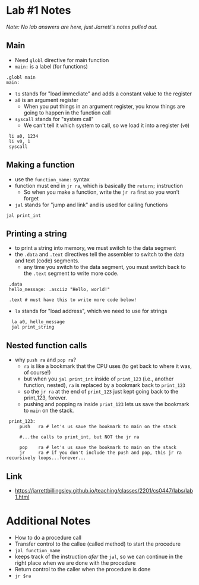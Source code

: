 # Lab #1 Notes
*Note: No lab answers are here, just Jarrett's notes pulled out.*

## Main 
* Need `globl` directive for main function
* `main:` is a label (for functions)
```
.globl main
main:
```

* `li` stands for "load immediate" and adds a constant value to the register
* `a0` is an argument register
  * When you put things in an argument register, you know things are going to happen in the function call
* `syscall` stands for "system call"
  * We can't tell it which system to call, so we load it into a register (`v0`)
  
```
 li	a0, 1234
 li	v0, 1
 syscall
 ```
 
## Making a function
* use the `function_name:` syntax
* function must end in `jr ra`, which is basically the `return;` instruction
  * So when you make a function, write the `jr ra` first so you won’t forget
* `jal` stands for "jump and link" and is used for calling functions

```
jal	print_int
```

## Printing a string
* to print a string into memory, we must switch to the data segment 
* the `.data` and `.text` directives tell the assembler to switch to the data and text (code) segments. 
  * any time you switch to the data segment, you must switch back to the `.text` segment to write more code.
  
```
 .data
 hello_message: .asciiz "Hello, world!"

 .text # must have this to write more code below!
 ```

* `la` stands for "load address", which we need to use for strings

```
  la a0, hello_message
  jal print_string
 ```
 
## Nested function calls
* why `push ra` and `pop ra`?
  * `ra` is like a bookmark that the CPU uses (to get back to where it was, of course!)
  * but when you `jal print_int` inside of `print_123` (i.e., another function, nested), `ra` is replaced by a bookmark back to `print_123`
  * so the `jr ra` at the end of `print_123` just kept going back to the print_123, forever.
  * pushing and popping ra inside `print_123` lets us save the bookmark to `main` on the stack.
  
```
 print_123:
     push	ra # let's us save the bookmark to main on the stack

     #...the calls to print_int, but NOT the jr ra

     pop	ra # let's us save the bookmark to main on the stack
     jr		ra # if you don't include the push and pop, this jr ra recursively loops...forever...
 ```

## Link
* https://jarrettbillingsley.github.io/teaching/classes/2201/cs0447/labs/lab1.html

# Additional Notes
* How to do a procedure call
 * Transfer control to the callee (called method) to start the procedure
  * `jal function_name`
   * keeps track of the instruction *afer* the `jal`, so we can continue in the right place when we are done with the procedure
 * Return control to the caller when the procedure is done
  * `jr $ra`
